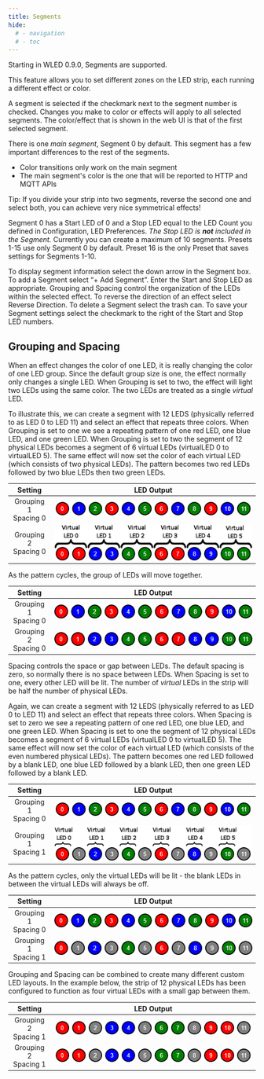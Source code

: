 ```yaml
---
title: Segments
hide:
  # - navigation
  # - toc
---
```


Starting in WLED 0.9.0, Segments are supported.

This feature allows you to set different zones on the LED strip, each running a different effect or color.

A segment is selected if the checkmark next to the segment number is checked. Changes you make to color or effects will apply to all selected segments. The color/effect that is shown in the web UI is that of the first selected segment.

There is one _main segment_, Segment 0 by default. This segment has a few important differences to the rest of the segments.
- Color transitions only work on the main segment
- The main segment's color is the one that will be reported to HTTP and MQTT APIs

Tip: If you divide your strip into two segments, reverse the second one and select both, you can achieve very nice symmetrical effects!

Segment 0 has a Start LED of 0 and a Stop LED equal to the LED Count you defined in Configuration, LED Preferences. _The Stop LED is **not** included in the Segment._ Currently you can create a maximum of 10 segments.  Presets 1-15 use only Segment 0 by default.  Preset 16 is the only Preset that saves settings for Segments 1-10.

To display segment information select the down arrow in the Segment box.  To add a Segment select “+ Add Segment”.  Enter the Start and Stop LED as appropriate.  Grouping and Spacing control the organization of the LEDs within the selected effect.  To reverse the direction of an effect select Reverse Direction.  To delete a Segment select the trash can.  To save your Segment settings select the checkmark to the right of the Start and Stop LED numbers.

## Grouping and Spacing
When an effect changes the color of one LED, it is really changing the color of one LED group. Since the default group size is one, the effect normally only changes a single LED. When Grouping is set to two, the effect will light two LEDs using the same color. The two LEDs are treated as a single _virtual_ LED. 

To illustrate this, we can create a segment with 12 LEDS (physically referred to as LED 0 to LED 11) and select an effect that repeats three colors. When Grouping is set to one we see a repeating pattern of one red LED, one blue LED, and one green LED. When Grouping is set to two the segment of 12 physical LEDs becomes a segment of 6 virtual LEDs (virtualLED 0 to virtualLED 5). The same effect will now set the color of each virtual LED (which consists of two physical LEDs). The pattern becomes two red LEDs followed by two blue LEDs then two green LEDs.

|Setting|LED Output|
| :---: | --- |
|Grouping 1<br /> Spacing 0|![](https://github.com/twlare/WLEDDocs/blob/master/G1S0A.png)|
|Grouping 2<br /> Spacing 0|![](https://github.com/twlare/WLEDDocs/blob/master/G2S0Virtual.png)|

As the pattern cycles, the group of LEDs will move together.

|Setting|LED Output|
| :---: | --- |
|Grouping 1<br /> Spacing 0|![](https://github.com/twlare/WLEDDocs/blob/master/G1S0Cycle.gif)|
|Grouping 2<br /> Spacing 0|![](https://github.com/twlare/WLEDDocs/blob/master/G2S0Cycle.gif)|

Spacing controls the space or gap between LEDs. The default spacing is zero, so normally there is no space between LEDs. When Spacing is set to one, every other LED will be lit. The number of _virtual_ LEDs in the strip will be half the number of physical LEDs.

Again, we can create a segment with 12 LEDS (physically referred to as LED 0 to LED 11) and select an effect that repeats three colors. When Spacing is set to zero we see a repeating pattern of one red LED, one blue LED, and one green LED. When Spacing is set to one the segment of 12 physical LEDs becomes a segment of 6 virtual LEDs (virtualLED 0 to virtualLED 5). The same effect will now set the color of each virtual LED (which consists of the even numbered physical LEDs). The pattern becomes one red LED followed by a blank LED, one blue LED followed by a blank LED, then one green LED followed by a blank LED.

|Setting|LED Output|
| :---: | --- |
|Grouping 1<br /> Spacing 0|![](https://github.com/twlare/WLEDDocs/blob/master/G1S0A.png)|
|Grouping 1<br /> Spacing 1|![](https://github.com/twlare/WLEDDocs/blob/master/G1S1Virtual.png)|

As the pattern cycles, only the virtual LEDs will be lit - the blank LEDs in between the virtual LEDs will always be off.

|Setting|LED Output|
| :---: | --- |
|Grouping 1<br /> Spacing 0|![](https://github.com/twlare/WLEDDocs/blob/master/G1S0Cycle.gif)|
|Grouping 1<br /> Spacing 1|![](https://github.com/twlare/WLEDDocs/blob/master/G1S1Cycle.gif)|

Grouping and Spacing can be combined to create many different custom LED layouts. In the example below, the strip of 12 physical LEDs has been configured to function as four virtual LEDs with a small gap between them.

|Setting|LED Output|
| :---: | --- |
|Grouping 2<br /> Spacing 1|![](https://github.com/twlare/WLEDDocs/blob/master/G2S1A.png)|
|Grouping 2<br /> Spacing 1|![](https://github.com/twlare/WLEDDocs/blob/master/G2S1Cycle.gif)|

